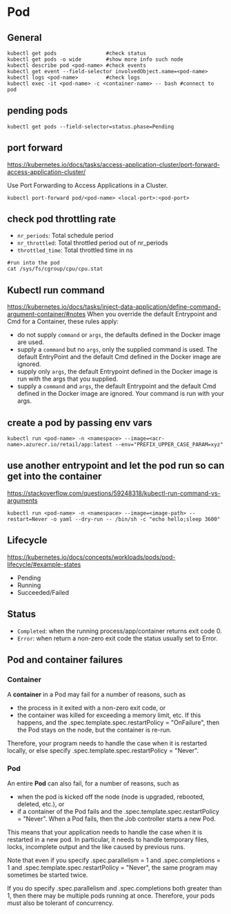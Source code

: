 # Pod

## General
```
kubectl get pods                #check status
kubectl get pods -o wide        #show more info such node
kubectl describe pod <pod-name> #check events
kubectl get event --field-selector involvedObject.name=<pod-name>
kubectl logs <pod-name>         #check logs
kubectl exec -it <pod-name> -c <container-name> -- bash #connect to pod
```

## pending pods
```
kubectl get pods --field-selector=status.phase=Pending
```

## port forward
https://kubernetes.io/docs/tasks/access-application-cluster/port-forward-access-application-cluster/

Use Port Forwarding to Access Applications in a Cluster.
```
kubectl port-forward pod/<pod-name> <local-port>:<pod-port>
```

## check pod throttling rate
- `nr_periods`: Total schedule period
- `nr_throttled`: Total throttled period out of nr_periods
- `throttled_time`: Total throttled time in ns
```
#run into the pod
cat /sys/fs/cgroup/cpu/cpu.stat
```

## Kubectl run command
https://kubernetes.io/docs/tasks/inject-data-application/define-command-argument-container/#notes
When you override the default Entrypoint and Cmd for a Container, these rules apply:
- do not supply `command` or `args`, the defaults defined in the Docker image are used.
- supply a `command` but no `args`, only the supplied command is used. The default EntryPoint and the default Cmd defined in the Docker image are ignored.
- supply only `args`, the default Entrypoint defined in the Docker image is run with the args that you supplied.
- supply a `command` and `args`, the default Entrypoint and the default Cmd defined in the Docker image are ignored. Your command is run with your args.

## create a pod by passing env vars
```
kubectl run <pod-name> -n <namespace> --image=<acr-name>.azurecr.io/retail/app:latest --env="PREFIX_UPPER_CASE_PARAM=xyz"
```

## use another entrypoint and let the pod run so can get into the container
https://stackoverflow.com/questions/59248318/kubectl-run-command-vs-arguments
```
kubectl run <pod-name> -n <namespace> --image=<image-path> --restart=Never -o yaml --dry-run -- /bin/sh -c "echo hello;sleep 3600"
```

## Lifecycle
https://kubernetes.io/docs/concepts/workloads/pods/pod-lifecycle/#example-states

- Pending
- Running
- Succeeded/Failed

## Status
- `Completed`: when the running process/app/container returns exit code 0.
- `Error`: when return a non-zero exit code the status usually set to Error.

## Pod and container failures
### Container
A **container** in a Pod may fail for a number of reasons, such as 
- the process in it exited with a non-zero exit code, or 
- the container was killed for exceeding a memory limit, etc. 
If this happens, and the .spec.template.spec.restartPolicy = "OnFailure", then the Pod stays on the node, but the container is re-run. 

Therefore, your program needs to handle the case when it is restarted locally, or else specify .spec.template.spec.restartPolicy = "Never".

### Pod
An entire **Pod** can also fail, for a number of reasons, such as 
- when the pod is kicked off the node (node is upgraded, rebooted, deleted, etc.), or 
- if a container of the Pod fails and the .spec.template.spec.restartPolicy = "Never". 
When a Pod fails, then the Job controller starts a new Pod. 

This means that your application needs to handle the case when it is restarted in a new pod. In particular, it needs to handle temporary files, locks, incomplete output and the like caused by previous runs.

Note that even if you specify .spec.parallelism = 1 and .spec.completions = 1 and .spec.template.spec.restartPolicy = "Never", the same program may sometimes be started twice.

If you do specify .spec.parallelism and .spec.completions both greater than 1, then there may be multiple pods running at once. Therefore, your pods must also be tolerant of concurrency.
